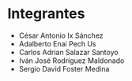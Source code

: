 # Integrantes
- César Antonio Ix Sánchez
- Adalberto Enai Pech Us
- Carlos Adrian Salazar Santoyo
- Iván José Rodríguez Maldonado
- Sergio David Foster Medina
